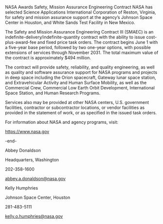 NASA Awards Safety, Mission Assurance Engineering Contract 
 NASA has selected Science Applications International Corporation of Reston, Virginia, for safety and mission assurance support at the agency’s Johnson Space Center in Houston, and White Sands Test Facility in New Mexico.

The Safety and Mission Assurance Engineering Contract III (SMAEC) is an indefinite-delivery/indefinite-quantity contract with the ability to issue cost-plus-award-fee and fixed price task orders. The contract begins June 1 with a five-year base period, followed by two one-year options, with possible extensions of services through November 2031. The total maximum value of the contract is approximately $494 million.

The contract will provide safety, reliability, and quality engineering, as well as quality and software assurance support for NASA programs and projects in deep space including the Orion spacecraft, Gateway lunar space station, and Extravehicular Activity and Human Surface Mobility, as well as the Commercial Crew, Commercial Low Earth Orbit Development, International Space Station, and Human Research Programs.

Services also may be provided at other NASA centers, U.S. government facilities, contractor or subcontractor locations, or vendor facilities as provided in the statement of work, or as specified in the issued task orders.

For information about NASA and agency programs, visit:

https://www.nasa.gov

-end-

Abbey Donaldson

Headquarters, Washington

202-358-1600

abbey.a.donaldson@nasa.gov

Kelly Humphries

Johnson Space Center, Houston

281-483-5111

kelly.o.humphries@nasa.gov